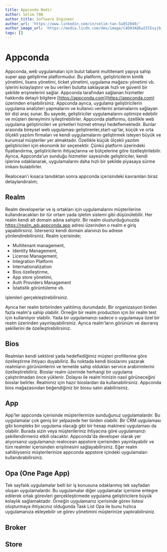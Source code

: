```yaml
---
title: Appconda Nedir
author: Selim TAN
author_title: Software Engineer
author_url: 'https://www.linkedin.com/in/selim-tan-5a852040/'
author_image_url: 'https://media.licdn.com/dms/image/C4D03AQEw23lEsyjb_g/profile-displayphoto-shrink_200_200/0/1600513688130?e=1686787200&v=beta&t=bpL1oNOw3VepBPfFEl7d8cU8QDnVZ-xNe1uPDresZ_I'
tags: []
---
```

# Appconda

Appconda, web uygulamaları için bulut tabanlı multitenant yapıya sahip super app geliştirme platformudur. Bu platform, geliştiricilerin kimlik yönetimi, lisans yönetimi, ticket yönetimi, uygulama mağazsı yönetimi vb. işlerini kolaylaştırır ve bu verileri bulutta saklayarak hızlı ve güvenli bir şekilde erişmelerini sağlar. Appconda tarafından sağlanan hizmetler hakkında detaylı bilgilere [https://appconda.com](https://appconda.com) üzerinden erişebilirsiniz. Appconda ayrıca, uygulama geliştiricilerin uygulama analizleri yapmalarını ve kullanıcı verilerini anlamalarını sağlayan bir dizi araç sunar. Bu sayede, geliştiriciler uygulamalarını optimize edebilir ve müşteri deneyimini iyileştirebilirler. Appconda platformu, özellikle web uygulama geliştiricileri ve şirketleri hizmet etmeyi hedeflemektedir. Bunlar arasında bireysel web uygulaması geliştirenler,start-up'lar, küçük ve orta ölçekli yazılım firmaları ve kendi uygulamalarını geliştirmek isteyen büyük ve kurumsal müşteriler yer almaktadır. Özellikle küçük ölçekli yazılım geliştiricileri için ekonomik bir seçenektir. Çünkü platform üzerindeki fiyatlandırma, geliştiricilerin ihtiyaçlarına ve bütçelerine göre özelleştirilebilir. Ayrıca, Appconda'un sunduğu hizmetler sayesinde geliştiriciler, kendi işlerine odaklanarak, uygulamalarını daha hızlı bir şekilde piyasaya sürme imkanı bulabilirler.

Realocean'ı kısaca tanıdıktan sonra appconda içerisindeki kavramları biraz detaylandıralım;

## Realm
Realm developerlar ve iş ortakları için uygulamalarını müşterilerine kullandıracakları bir tür ortam yada işletim sistemi gibi düşünülebilir. Her realm kendi alt domain adına sahiptir. Bir realm olusturduğunuzda https://realm_adı.appconda.app adresi üzerinden o realm e giriş yapabilirsiniz. İsterseniz kendi domain alanınızı bu adrese yönlendirebilirsiniz. Realm içerisinde;

 - Multitenant management,
 - Identity Management,
 - License Management,
 - Integration Platform
 - Internationalization
 - Bios özelleştirme,
 - App store yönetimi,
 - Auth Providers Management
 - İstatistik görüntüleme vb.

işlemleri gerçekleştirebilirsiniz.


Ayrıca her realm birbirinden yalıtılmış durumdadır. Bir organizasyon birden fazla realm'a sahip olabilir. Örneğin bir realm production için bir realm test için kullanılıyor olabilir. Yada bir uygulamanızı sadece o uygulamaya özel bir realm üzerinden yayınlayabilirsiniz. Ayrıca realm'ların görünüm ve davranış şekillerini de özelleştirebilirsiniz.

## Bios
Realmları kendi sektörel yada hedeflediğimiz müşteri profillerine göre özelleştirme ihtiyacı duyabiliriz. Bu noktada kendi bioslarımı yazarak realmların görünümlerini ve temelde sahip oldukları service arabirimlerini özelleştirebiliriz. Bioslar realm üzerinde herhangi bir uygulama çalıştırılmadan önce yüklenir. Dolayısı ile realm'minizin nasıl görüneceğini bioslar belirler. Realminiz için hazır bioslardan da kullanabilirsiniz. Appconda bios mağazasından beğendiğiniz bir biosu satın alabilirisiniz.

## App
App'ler appconda içerisinde müşterilerinize sunduğunuz uygulamalardır. Bu uygulamalar çok geniş bir yelpazede her türden olabilir. Bir CRM uygulaması gibi kompleks bir uygulama olacağı gibi bir hesap makinesi uygulaması da olabilir. Burada sizin veya müşterileriniz ihtiyacına göre uygulamanızı şekillendirmeniz etkili olacaktır. Appconda'da developer olarak yer alıyorsanız uygulamanızı realocean appstore içerisinden yayınlayabilir ve tüm realmler içerisinden erişilmesini sağlayabilirsiniz. Eğer realm sahibiyseniz müşterilerinize appconda appstore içindeki uygulamaları kullandırabilirsiniz.

## Opa (One Page App)
Tek sayfalık uygulamalar belli bir iş konusuna odaklanmış tek sayfadan oluşan uygulamalardır. Bu uygulamalar diğer uygulamalar içerisine entegre edilerek ortak görevleri gerçekleştirmede uygulama geliştiricilere büyük kolaylık sağlamaktadır. Örneğin uygulamanız içerisinde görev listesi oluşturmaya ihtiyacınız olduğunda Task List Opa ile bunu hızlıca uygulamanıza ekleyebilir ve görev yönetimini müşterinize yaptırabilirsiniz.

## Broker

## Store
